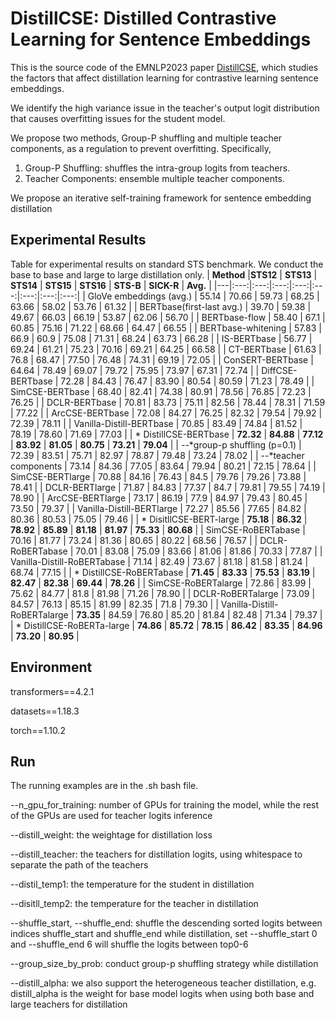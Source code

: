 # DistillCSE: Distilled Contrastive Learning for Sentence Embeddings

This is the source code of the EMNLP2023 paper [DistillCSE](https://arxiv.org/abs/2310.13499), which studies the factors that affect distillation learning for contrastive learning sentence embeddings. 

We identify the high variance issue in the teacher's output logit distribution that causes overfitting issues for the student model.

We propose two methods, Group-P shuffling and multiple teacher components, as a regulation to prevent overfitting. Specifically,

1) Group-P Shuffling: shuffles the intra-group logits from teachers.
2) Teacher Components: ensemble multiple teacher components.

We propose an iterative self-training framework for sentence embedding distillation

## Experimental Results

Table for experimental results on standard STS benchmark. We conduct the base to base and large to large distillation only.
| **Method** |**STS12** | **STS13** | **STS14** | **STS15** | **STS16** | **STS-B** | **SICK-R** | **Avg.** | 
|---|:---:|:---:|:---:|:---:|:---:|:---:|:---:|:---:|
| GloVe embeddings (avg.) | 55.14 | 70.66 | 59.73 | 68.25 | 63.66 | 58.02 | 53.76 | 61.32 |
| BERTbase(first-last avg.) | 39.70 | 59.38 | 49.67 | 66.03 | 66.19 | 53.87 | 62.06 | 56.70 |
| BERTbase-flow | 58.40 | 67.1 | 60.85 | 75.16 | 71.22 | 68.66 | 64.47 | 66.55 |
| BERTbase-whitening | 57.83 | 66.9 | 60.9 | 75.08 | 71.31 | 68.24 | 63.73 | 66.28 |
| IS-BERTbase | 56.77 | 69.24 | 61.21 | 75.23 | 70.16 | 69.21 | 64.25 | 66.58 |
| CT-BERTbase | 61.63 | 76.8 | 68.47 | 77.50 | 76.48 | 74.31 | 69.19 | 72.05 |
| ConSERT-BERTbase | 64.64 | 78.49 | 69.07 | 79.72 | 75.95 | 73.97 | 67.31 | 72.74 |
| DiffCSE-BERTbase | 72.28 | 84.43 | 76.47 | 83.90 | 80.54 | 80.59 | 71.23 | 78.49 |
| SimCSE-BERTbase | 68.40 | 82.41 | 74.38 | 80.91 | 78.56 | 76.85 | 72.23 | 76.25 |
| DCLR-BERTbase | 70.81 | 83.73 | 75.11 | 82.56 | 78.44 | 78.31 | 71.59 | 77.22 |
| ArcCSE-BERTbase | 72.08 | 84.27 | 76.25 | 82.32 | 79.54 | 79.92 | 72.39 | 78.11 |
| Vanilla-Distill-BERTbase | 70.85 | 83.49 | 74.84 | 81.52 | 78.19 | 78.60 | 71.69 | 77.03 |
| * DistillCSE-BERTbase | **72.32** | **84.88** | **77.12** | **83.92** | **81.05** | **80.75** | **73.21** | **79.04** |
|     --*group-p shuffling (p=0.1) | 72.39 | 83.51 | 75.71 | 82.97 | 78.87 | 79.48 | 73.24 | 78.02 |
|     --*teacher components | 73.14 | 84.36 | 77.05 | 83.64 | 79.94 | 80.21 | 72.15 | 78.64 |
| SimCSE-BERTlarge | 70.88 | 84.16 | 76.43 | 84.5 | 79.76 | 79.26 | 73.88 | 78.41 |
| DCLR-BERTlarge | 71.87 | 84.83 | 77.37 | 84.7 | 79.81 | 79.55 | 74.19 | 78.90 |
| ArcCSE-BERTlarge | 73.17 | 86.19 | 77.9 | 84.97 | 79.43 | 80.45 | 73.50 | 79.37 |
| Vanilla-Distill-BERTlarge | 72.27 | 85.56 | 77.65 | 84.82 | 80.36 | 80.53 | 75.05 | 79.46 |
| * DisitllCSE-BERT-large | **75.18** | **86.32** | **78.92** | **85.89** | **81.18** | **81.97** | **75.33** | **80.68** |
| SimCSE-RoBERTabase | 70.16 | 81.77 | 73.24 | 81.36 | 80.65 | 80.22 | 68.56 | 76.57 |
| DCLR-RoBERTabase | 70.01 | 83.08 | 75.09 | 83.66 | 81.06 | 81.86 | 70.33 | 77.87 |
| Vanilla-Distill-RoBERTabase | 71.14 | 82.49 | 73.67 | 81.18 | 81.58 | 81.24 | 68.74 | 77.15 |
| * DistillCSE-RoBERTabase | **71.45** | **83.33** | **75.53** | **83.19** | **82.47** | **82.38** | **69.44** | **78.26** |
| SimCSE-RoBERTalarge | 72.86 | 83.99 | 75.62 | 84.77 | 81.8 | 81.98 | 71.26 | 78.90 |
| DCLR-RoBERTalarge | 73.09 | 84.57 | 76.13 | 85.15 | 81.99 | 82.35 | 71.8 | 79.30 |
| Vanilla-Distill-RoBERTalarge | **73.35** | 84.59 | 76.80 | 85.20 | 81.84 | 82.48 | 71.34 | 79.37 |
| * DistillCSE-RoBERTa-large | **74.86** | **85.72** | **78.15** | **86.42** | **83.35** | **84.96** | **73.20** | **80.95** |


## Environment

transformers==4.2.1

datasets==1.18.3

torch==1.10.2

## Run
The running examples are in the .sh bash file.

--n_gpu_for_training: number of GPUs for training the model, while the rest of the GPUs are used for teacher logits inference

--distill_weight: the weightage for distillation loss

--distill_teacher: the teachers for distillation logits, using whitespace to separate the path of the teachers

--distil_temp1: the temperature for the student in distillation

--disitll_temp2: the temperature for the teacher in distillation

--shuffle_start, --shuffle_end: shuffle the descending sorted logits between indices shuffle_start and shuffle_end while distillation, set --shuffle_start 0 and --shuffle_end 6 will shuffle the logits between top0-6

--group_size_by_prob: conduct group-p shuffling strategy while distillation

--distill_alpha: we also support the heterogeneous teacher distillation, e.g. distill_alpha is the weight for base model logits when using both base and large teachers for distillation
